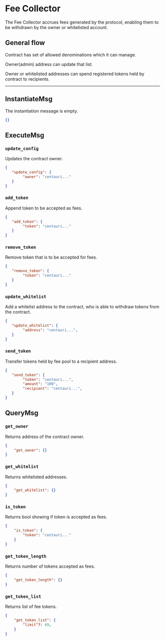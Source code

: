 # Fee Collector

The Fee Collector accrues fees generated by the protocol, enabling them to be withdrawn by the owner or whitelisted account.

## General flow

Contract has set of allowed denominations which it can manage.

Owner(admin) address can update that list.

Owner or whitelisted addresses can spend registered tokens held by contract to recipients.

---

## InstantiateMsg

The instantiation message is empty.

```json
{}
```

## ExecuteMsg

### `update_config`

Updates the contract owner.

```json
{
   "update_config": {
        "owner": "centauri..."
   } 
}
```

### `add_token`

Append token to be accepted as fees.

```json
{
   "add_token": {
        "token": "centauri..."
   } 
}
```

### `remove_token`

Remove token that is to be accepted for fees.

```json
{
   "remove_token": {
        "token": "centauri..."
   } 
}
```

### `update_whitelist`

Add a whitelist address to the contract, who is able to withdraw tokens from the contract.

```json
{
   "update_whitelist": {
        "address": "centauri...",
   } 
}
```

### `send_token`

Transfer tokens held by fee pool to a recipient address.

```json
{
   "send_token": {
        "token": "centauri...",
        "amount": "100",
        "recipient": "centauri...",
   } 
}
```

## QueryMsg

### `get_owner`

Returns address of the contract owner.

```json
{
    "get_owner": {}
}
```

### `get_whitelist`

Returns whitelisted addresses.

```json
{
    "get_whitelist": {}
}
```

### `is_token`

Returns bool showing if token is accepted as fees.

```json
{
    "is_token": {
        "token": "centauri..."
    }
}
```

### `get_token_length`

Returns number of tokens accepted as fees.

```json
{
    "get_token_length": {}
}
```

### `get_token_list`

Returns list of fee tokens.

```json
{
    "get_token_list": {
        "limit"?: 69,
    }
}
```
